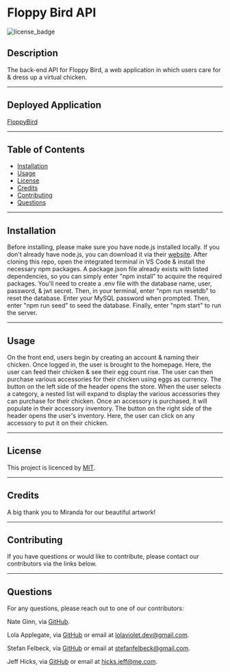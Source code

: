 # Floppy Bird API
![license_badge](https://img.shields.io/badge/license-MIT-blueviolet)


## Description
The back-end API for Floppy Bird, a web application in which users care for & dress up a virtual chicken. 

---

## Deployed Application
[FloppyBird](https://floppybrd.herokuapp.com/)

---

## Table of Contents
* [Installation](#installation)
* [Usage](#usage)
* [License](#license)
* [Credits](#credits)
* [Contributing](#contributing)
* [Questions](#questions)

---

## Installation
Before installing, please make sure you have node.js installed locally. If you don't already have node.js, you can download it via their [website](https://nodejs.dev/). After cloning this repo, open the integrated terminal in VS Code & install the necessary npm packages. A package.json file already exists with listed dependencies, so you can simply enter "npm install" to acquire the required packages. You'll need to create a .env file with the database name, user, password, & jwt secret. Then, in your terminal, enter "npm run resetdb" to reset the database. Enter your MySQL password when prompted. Then, enter "npm run seed" to seed the database. Finally, enter "npm start" to run the server. 

---

## Usage
On the front end, users begin by creating an account & naming their chicken. Once logged in, the user is brought to the homepage. Here, the user can feed their chicken & see their egg count rise. The user can then purchase various accessories for their chicken using eggs as currency. The button on the left side of the header opens the store. When the user selects a category, a nested list will expand to display the various accessories they can purchase for their chicken. Once an accessory is purchased, it will populate in their accessory inventory. The button on the right side of the header opens the user's inventory. Here, the user can click on any accessory to put it on their chicken.

---

## License
This project is licenced by [MIT](https://choosealicense.com/licenses/mit/).

---

## Credits
A big thank you to Miranda for our beautiful artwork!

---

## Contributing
If you have questions or would like to contribute, please contact our contributors via the links below.

---


## Questions
For any questions, please reach out to one of our contributors: 

Nate Ginn, via [GitHub](https://github.com/jittel).

Lola Applegate, via [GitHub](https://github.com/lola-violet) or email at [lolaviolet.dev@gmail.com](mailto:lolaviolet.dev@gmail.com).

Stefan Felbeck, via [GitHub](https://github.com/SFelbeck) or email at [stefanfelbeck@gmail.com](mailto:stefanfelbeck@gmail.com).

Jeff Hicks, via [GitHub](https://github.com/Jixxin) or email at [hicks.jeff@me.com](mailto:hicks.jeff@me.com).

